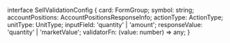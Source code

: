 interface SellValidationConfig {
  card: FormGroup;
  symbol: string;
  accountPositions: AccountPositionsResponseInfo;
  actionType: ActionType;
  unitType: UnitType;
  inputField: 'quantity' | 'amount';
  responseValue: 'quantity' | 'marketValue';
  validatorFn: (value: number) => any;
}